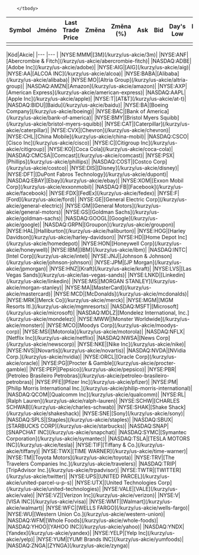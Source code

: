 

<div class="smw smw-table smw-basic smw-ct-default smw-refreshable" data-symbol="ADS.DE,VOW.DE,DTE.DE,ALV.F,BAS.DE,BMW.F,BAYN.F,BEI.F,CBK.F,CON.F,DAI.F,DBK.F,EOAN.F,FME.F,HEI.F,HEN3.F,IFX.F,LXS.F,LIN.F,LHA.F,MAN.F,MRK.F,MEO.F,MUV2.F,RWE.F,SAP.F,SZG.F,SIE.F,TKA.F,TUI1.F,VOW3.F" data-refresh-frequency="0">
  <table>
    <thead>
      <tr>
              <th>Symbol</th>
              <th  class="smw-tablesort smw-Float">Jméno</th>
              <th  class="smw-tablesort smw-Float">Last Trade Price</th>
              <th  class="smw-tablesort smw-Float">Změna</th>
              <th class="smw-tablesort smw-Percent">Změna (%)</th>
              <th  class="smw-tablesort smw-Float">Ask</th>
              <th  class="smw-tablesort smw-Float">Bid</th>
              <th  class="smw-tablesort smw-Float">Day's Low</th>
              <th  class="smw-tablesort smw-Float">Day's High</th>
              <th>Average Daily Volume</th>
            </tr>
    </thead>
    <tbody>
          <tr>
                      <td><a href="http://www.forexsrovnavac.cz/kurzy/nemecke-akcie/adidas"><span class="smw-market-data-field " data-symbol="ADS.DE" data-field="s"></span></a></td>
                                <td><span class="smw-market-data-field " data-symbol="ADS.DE" data-field="n"></span></td>
                                <td class="smw-cell-with-indicator">
          <span class="smw-change-indicator" data-symbol="ADS.DE">
            <i class="fa fa-arrow-down smw-arrow-icon smw-arrow-drop"></i>
            <i class="fa fa-arrow-up smw-arrow-icon smw-arrow-rise"></i>
          </span>
          <span class="smw-market-data-field" data-symbol="ADS.DE" data-field="l1"></span>
        </td>
                                <td><span class="smw-market-data-field smw-change-indicator" data-symbol="ADS.DE" data-field="c1"></span></td>
                                <td><span class="smw-market-data-field smw-change-indicator" data-symbol="ADS.DE" data-field="p2"></span></td>
                                <td><span class="smw-market-data-field " data-symbol="ADS.DE" data-field="a"></span></td>
                                <td><span class="smw-market-data-field " data-symbol="ADS.DE" data-field="b"></span></td>
                                <td><span class="smw-market-data-field " data-symbol="ADS.DE" data-field="g"></span></td>
                                <td><span class="smw-market-data-field " data-symbol="ADS.DE" data-field="h"></span></td>
                                <td><span class="smw-market-data-field " data-symbol="ADS.DE" data-field="a2"></span></td>
                      </tr>
                 
                    


        </tbody>
  </table>
</div>



<script>
  (function ($) {
    $(document).ready(function() {
      var $widget = $('.smw-ct-default');
      $(document).one('widgetsDataReady', $widget, function (event) {
        premiumStockMarketWidgetsPlugin.loadVendorPlugin(smwGlobals.dependencies['tablesort'], function () {
          $widget.tablesort();
          $widget.find('th.smw-tablesort').data('sortBy', premiumStockMarketWidgetsPlugin.tablesortGetValue);
        });
      });
    });
  })(jQuery);

</script> 




































<div class="kurzyList table table-striped" markdown="1">
|Kód|Akcie|       
|--- |--- |
|NYSE:MMM|[3M](/kurzy/us-akcie/3m)|
|NYSE:ANF|[Abercrombie & Fitch](/kurzy/us-akcie/abercrombie-fitch)|
|NASDAQ:ADBE|[Adobe Inc](/kurzy/us-akcie/adobe)|
|NYSE:AIG|[AIG](/kurzy/us-akcie/aig)|
|NYSE:AA|[ALCOA INC](/kurzy/us-akcie/alcoa)|
|NYSE:BABA|[Alibaba](/kurzy/us-akcie/alibaba)|
|NYSE:MO|[Altria Group](/kurzy/us-akcie/altria-group)|
|NASDAQ:AMZN|[Amazon](/kurzy/us-akcie/amazon)|
|NYSE:AXP|[American Express](/kurzy/us-akcie/american-express)|
|NASDAQ:AAPL|[Apple Inc](/kurzy/us-akcie/apple)|
|NYSE:T|[AT&T](/kurzy/us-akcie/at-t)|
|NASDAQ:BIDU|[Baidu](/kurzy/us-akcie/baidu)|
|NYSE:BA|[Boeing Company](/kurzy/us-akcie/boeing)|
|NYSE:BAC|[Bank of America](/kurzy/us-akcie/bank-of-america)|
|NYSE:BMY|[Bristol Myers Squibb](/kurzy/us-akcie/bristol-myers-squibb)|
|NYSE:CAT|[Caterpillar](/kurzy/us-akcie/caterpillar)|
|NYSE:CVX|[Chevron](/kurzy/us-akcie/chevron)|
|NYSE:CHL|[China Mobile](/kurzy/us-akcie/china-mobil)|
|NASDAQ:CSCO|[Cisco Inc](/kurzy/us-akcie/cisco)|
|NYSE:C|[Citigroup Inc](/kurzy/us-akcie/citigroup)|
|NYSE:KO|[Coca Cola](/kurzy/us-akcie/coca-cola)|
|NASDAQ:CMCSA|[Comcast](/kurzy/us-akcie/comcast)|
|NYSE:PSX|[Phillips](/kurzy/us-akcie/phillips)|
|NASDAQ:COST|[Costco Corp](/kurzy/us-akcie/costco)|
|NYSE:DIS|[Disney](/kurzy/us-akcie/disney)|
|NYSE:DFT|[DuPont Fabros Technology](/kurzy/us-akcie/dupont)|
|NASDAQ:EBAY|[Ebay](/kurzy/us-akcie/ebay)|
|NYSE:XOM|[Exxon Mobil Corp](/kurzy/us-akcie/exxonmobil)|
|NASDAQ:FB|[Facebook](/kurzy/us-akcie/facebook)|
|NYSE:FDX|[FedEx](/kurzy/us-akcie/fedex)|
|NYSE:F|[Ford](/kurzy/us-akcie/ford)|
|NYSE:GE|[General Electric Corp](/kurzy/us-akcie/general-electric)|
|NYSE:GM|[General Motors](/kurzy/us-akcie/general-motors)|
|NYSE:GS|[Goldman Sachs](/kurzy/us-akcie/goldman-sachs)|
|NASDAQ:GOOGL|[Google](/kurzy/us-akcie/google)|
|NASDAQ:GRPN|[Groupon](/kurzy/us-akcie/groupon)|
|NYSE:HAL|[Halliburton](/kurzy/us-akcie/haliburton)|
|NYSE:HOG|[Harley Davidson](/kurzy/us-akcie/harley-davidson)|
|NYSE:HD|[Home Depot Inc](/kurzy/us-akcie/homedepot)|
|NYSE:HON|[Honeywell Corp](/kurzy/us-akcie/honeywell)|
|NYSE:IBM|[IBM](/kurzy/us-akcie/ibm)|
|NASDAQ:INTC|[Intel Corp](/kurzy/us-akcie/intel)|
|NYSE:JNJ|[Johnson & Johnson](/kurzy/us-akcie/johnson-johnson)|
|NYSE:JPM|[JP Morgan](/kurzy/us-akcie/jpmorgan)|
|NYSE:HNZ|[Kraft](/kurzy/us-akcie/kraft)|
|NYSE:LVS|[Las Vegas Sands](/kurzy/us-akcie/las-vegas-sands)|
|NYSE:LNKD|[Linkedin](/kurzy/us-akcie/linkedin)|
|NYSE:MS|[MORGAN STANLEY](/kurzy/us-akcie/morgan-stanley)|
|NYSE:MA|[MasterCard](/kurzy/us-akcie/mastercard)|
|NYSE:MCD|[McDonalds](/kurzy/us-akcie/mcdonalds)|
|NYSE:MRK|[Merck Co](/kurzy/us-akcie/merck)|
|NYSE:MGM|[MGM Resorts Itl.](/kurzy/us-akcie/mgmresorts)|
|NASDAQ:MSFT|[Microsoft](/kurzy/us-akcie/microsoft)|
|NASDAQ:MDLZ|[Mondelez International, Inc.](/kurzy/us-akcie/mondelez)|
|NYSE:MWW|[Monster Worldwide](/kurzy/us-akcie/monster)|
|NYSE:MCO|[Moodys Corp](/kurzy/us-akcie/moodys-corp)|
|NYSE:MSI|[Motorola](/kurzy/us-akcie/motorola)|
|NASDAQ:NFLX|[Netflix Inc](/kurzy/us-akcie/netflix)|
|NASDAQ:NWSA|[News Corp](/kurzy/us-akcie/newscorp)|
|NYSE:NKE|[Nike Inc](/kurzy/us-akcie/nike)|
|NYSE:NVS|[Novartis](/kurzy/us-akcie/novartis)|
|NASDAQ:NVDA|[NVidia Corp.](/kurzy/us-akcie/nvidia)|
|NYSE:ORCL|[Oracle Corp](/kurzy/us-akcie/oracle)|
|NYSE:PG|[Procter & Gamble](/kurzy/us-akcie/procter-gamble)|
|NYSE:PEP|[Pepsico](/kurzy/us-akcie/pepsico)|
|NYSE:PBR|[Petroleo Brasileiro Petrobras](/kurzy/us-akcie/petroleo-brasileiro-petrobras)|
|NYSE:PFE|[Pfizer Inc](/kurzy/us-akcie/pfizer)|
|NYSE:PM|[Philip Morris International Inc.](/kurzy/us-akcie/philip-morris-international)|
|NASDAQ:QCOM|[Qualcomm Inc](/kurzy/us-akcie/qualcomm)|
|NYSE:RL|[Ralph Lauren](/kurzy/us-akcie/ralph-lauren)|
|NYSE:SCHW|[CHARLES SCHWAB](/kurzy/us-akcie/charles-schwab)|
|NYSE:SHAK|[Shake Shack](/kurzy/us-akcie/shakeshack)|
|NYSE:SNE|[Sony](/kurzy/us-akcie/sony)|
|NASDAQ:SPLS|[Staples](/kurzy/us-akcie/staples)|
|NASDAQ:SBUX|[STARBUCKS CORP](/kurzy/us-akcie/starbucks)|
|NASDAQ:SNAP|[SNAPCHAT INC](/kurzy/us-akcie/snapchat)|
|NASDAQ:SYMC|[Symantec Corporation](/kurzy/us-akcie/symantec)|
|NASDAQ:TSLA|[TESLA MOTORS INC](/kurzy/us-akcie/tesla)|
|NYSE:TIF|[Tiffany & Co.](/kurzy/us-akcie/tiffany)|
|NYSE:TWX|[TIME WARNER](/kurzy/us-akcie/time-warner)|
|NYSE:TM|[Toyota Motors](/kurzy/us-akcie/toyota)|
|NYSE:TRV|[The Travelers Companies Inc.](/kurzy/us-akcie/travelers)|
|NASDAQ:TRIP|[TripAdvisor Inc.](/kurzy/us-akcie/trpadvisor)|
|NYSE:TWTR|[TWITTER](/kurzy/us-akcie/twitter)|
|NYSE:UPS|[UNITED PARCEL](/kurzy/us-akcie/united-parcel-u-p-s)|
|NYSE:UTX|[United Technologies Corp](/kurzy/us-akcie/united-technologies)|
|NYSE:VALE|[VALE](/kurzy/us-akcie/vale)|
|NYSE:VZ|[Verizon Inc](/kurzy/us-akcie/verizon)|
|NYSE:V|[VISA INC](/kurzy/us-akcie/visa)|
|NYSE:WMT|[Walmart](/kurzy/us-akcie/walmart)|
|NYSE:WFC|[WELLS FARGO](/kurzy/us-akcie/wells-fargo)|
|NYSE:WU|[Western Union Co.](/kurzy/us-akcie/western-union)|
|NASDAQ:WFM|[Whole Foods](/kurzy/us-akcie/whole-foods)|
|NASDAQ:YHOO|[YAHOO INC](/kurzy/us-akcie/yahoo)|
|NASDAQ:YNDX|[Yandex](/kurzy/us-akcie/yandex)|
|NYSE:YELP|[Yelp Inc](/kurzy/us-akcie/yelp)|
|NYSE:YUM|[YUM! Brands INC](/kurzy/us-akcie/yumfoods)|
|NASDAQ:ZNGA|[ZYNGA](/kurzy/us-akcie/zynga)|

</div>